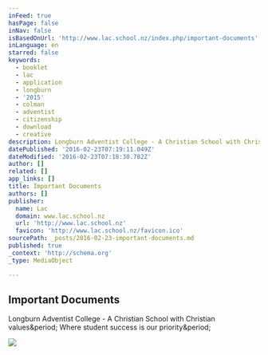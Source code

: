 ```yaml
---
inFeed: true
hasPage: false
inNav: false
isBasedOnUrl: 'http://www.lac.school.nz/index.php/important-documents'
inLanguage: en
starred: false
keywords:
  - booklet
  - lac
  - application
  - longburn
  - '2015'
  - colman
  - adventist
  - citizenship
  - download
  - creative
description: Longburn Adventist College - A Christian School with Christian values. Where student success is our priority.
datePublished: '2016-02-23T07:19:11.049Z'
dateModified: '2016-02-23T07:18:30.782Z'
author: []
related: []
app_links: []
title: Important Documents
authors: []
publisher:
  name: Lac
  domain: www.lac.school.nz
  url: 'http://www.lac.school.nz'
  favicon: 'http://www.lac.school.nz/favicon.ico'
sourcePath: _posts/2016-02-23-important-documents.md
published: true
_context: 'http://schema.org'
_type: MediaObject

---
```

<article style=""><h1>Important Documents</h1><p>Longburn Adventist College - A Christian School with Christian values&amp;period; Where student success is our priority&amp;period;</p><img src="http://www.lac.school.nz/images/banners/LAC_Campus_Reception.jpg" /></article>